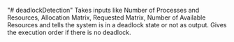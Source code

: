"# deadlockDetection" 
Takes inputs like Number of Processes and Resources, Allocation Matrix, Requested Matrix, Number of Available Resources
and tells the system is in a deadlock state or not as output. Gives the execution order if there is no deadlock.
